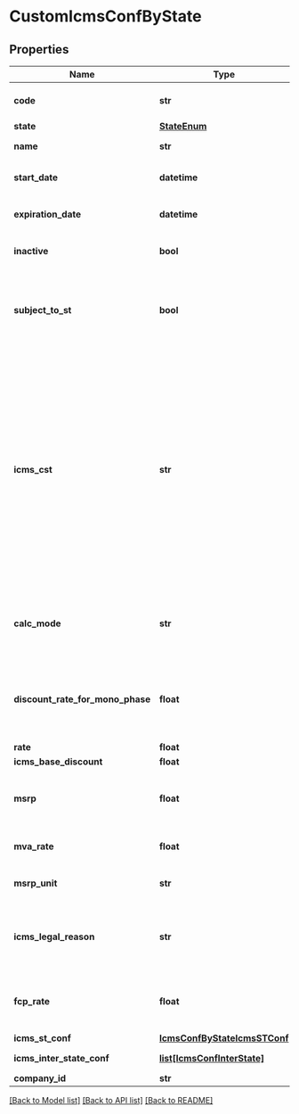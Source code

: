 # CustomIcmsConfByState

## Properties
Name | Type | Description | Notes
------------ | ------------- | ------------- | -------------
**code** | **str** | Identify the IcmsConfState in namespace | 
**state** | [**StateEnum**](StateEnum.md) |  | 
**name** | **str** | name for this configuration | [optional] 
**start_date** | **datetime** | date when this configuration values starts | [optional] 
**expiration_date** | **datetime** | date when this configuration values expire | [optional] 
**inactive** | **bool** | set this configuration to Inactive | [optional] 
**subject_to_st** | **bool** | inform that the item linked to this configuration is subject to ICMS ST on this state | [optional] 
**icms_cst** | **str** | On sales process inform the CST hat the item linked to this configuration is subject to for the own ICMS - &#39;00&#39; # TAXABLE - &#39;20&#39; # TAXABLE WITH BASE DISCOUNT - &#39;40&#39; # EXEMPT - &#39;41&#39; # NOT TAXABLE - &#39;50&#39; # SUSPENDED  | [optional] 
**calc_mode** | **str** | how this ICMS will be calculed for itens linked to this configuration | [optional] 
**discount_rate_for_mono_phase** | **float** | discount if the item is subject to monophase PIS/COFINS for transactions inside state | [optional] 
**rate** | **float** | ICMS rate | [optional] 
**icms_base_discount** | **float** | ICMS rate | [optional] 
**msrp** | **float** | SRP or MMSRP amount base for this icms configuration | [optional] 
**mva_rate** | **float** | ICMS mva rate to define calc base | [optional] 
**msrp_unit** | **str** | unit used to SRP amount value | [optional] 
**icms_legal_reason** | **str** | Code for the ICM legal reason, this message will be placed on invoice. | [optional] 
**fcp_rate** | **float** | Fundo de Combate à pobreza / Fund Against Poverty | [optional] 
**icms_st_conf** | [**IcmsConfByStateIcmsSTConf**](IcmsConfByStateIcmsSTConf.md) |  | [optional] 
**icms_inter_state_conf** | [**list[IcmsConfInterState]**](IcmsConfInterState.md) | the map key is state code | [optional] 
**company_id** | **str** | Company ID | 

[[Back to Model list]](../README.md#documentation-for-models) [[Back to API list]](../README.md#documentation-for-api-endpoints) [[Back to README]](../README.md)


